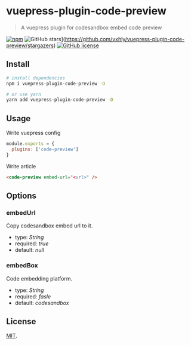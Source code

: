 # vuepress-plugin-code-preview

> A vuepress plugin for codesandbox embed code preview

[![npm](https://img.shields.io/npm/v/vuepress-plugin-code-preview.svg)](https://www.npmjs.com/package/vuepress-plugin-code-preview)
![GitHub stars](https://img.shields.io/github/stars/vxhly/vuepress-plugin-code-preview)](https://github.com/vxhly/vuepress-plugin-code-preview/stargazers)
[![GitHub license](https://img.shields.io/github/license/vxhly/vuepress-plugin-code-preview)](https://github.com/vxhly/vuepress-plugin-code-preview/blob/master/LICENSE)

## Install

``` bash
# install dependencies
npm i vuepress-plugin-code-preview -D

# or use yarn
yarn add vuepress-plugin-code-preview -D
```

## Usage

Write vuepress config

``` javascript
module.exports = {
  plugins: ['code-preview']
}
```

Write article

``` markdown
<code-preview embed-url="<url>" />
```

## Options

### embedUrl

Copy codesandbox embed url to it.

- type: *String*
- required: *true*
- default: *null*

### embedBox

Code embedding platform.

- type: *String*
- required: *fasle*
- default: *codesandbox*

## License

[MIT](https://github.com/vxhly/vuepress-plugin-code-preview/blob/master/LICENSE).
